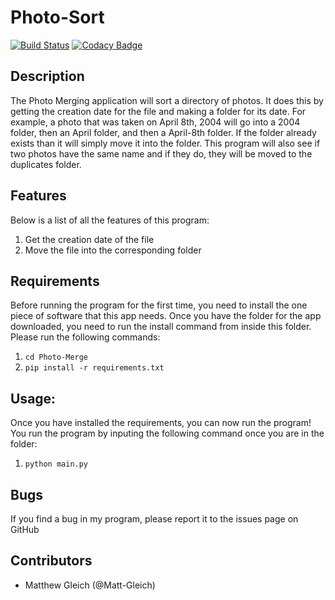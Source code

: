 # Photo-Sort

[![Build Status](https://travis-ci.org/Matt-Gleich/Photo-Sort.svg?branch=master)](https://travis-ci.org/Matt-Gleich/Photo-Sort)
[![Codacy Badge](https://api.codacy.com/project/badge/Grade/1856b1ae8bb44b4b87a01f420109d5ae)](https://www.codacy.com/app/matthewgleich/Photo-Sort?utm_source=github.com&amp;utm_medium=referral&amp;utm_content=Matt-Gleich/Photo-Merge&amp;utm_campaign=Badge_Grade)

## Description
The Photo Merging application will sort a directory of photos. It does this by getting the creation date for the file and making a folder for its date. For example, a photo that was taken on April 8th, 2004 will go into a 2004 folder, then an April folder, and then a April-8th folder. If the folder already exists than it will simply move it into the folder. This program will also see if two photos have the same name and if they do, they will be moved to the duplicates folder.

## Features
Below is a list of all the features of this program:

1. Get the creation date of the file
2. Move the file into the corresponding folder


## Requirements
Before running the program for the first time, you need to install the one piece of software that this app needs. Once you have the folder for the app downloaded, you need to run the install command from inside this folder. Please run the following commands:
1. `cd Photo-Merge`
2. `pip install -r requirements.txt`

## Usage:
Once you have installed the requirements, you can now run the program! You run the program by inputing the following command once you are in the folder:
1. `python main.py`

## Bugs
If you find a bug in my program, please report it to the issues page on GitHub

## Contributors
* Matthew Gleich (@Matt-Gleich)
